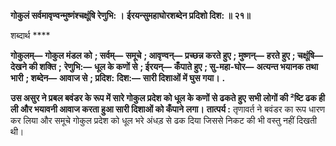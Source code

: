 **गोकुलं सर्वमावृण्वन्मुष्णंश्चक्षूंषि रेणुभि: ।** **ईरयन्सुमहाघोरशब्देन प्रदिशो दिश: ॥ २१॥** 

शब्दार्थ **** 

**गोकुलम्—** **गोकुल मंडल को** **; सर्वम्—** **समूचे** **; आवृण्वन्—** **प्रच्छन्न करते हुए** **; मुष्णन्—** **हरते हुए** **; चक्षूंषि—** **देखने की शक्ति** **;** **रेणुभि:—** **धूल के कणों से** **; ईरयन्—** **कँपाते हुए** **; सु-महा-घोर—** **अत्यन्त भयानक तथा भारी** **; शब्देन—** **आवाज से** **; प्रदिश:** **दिश:—** **सारी दिशाओं में घुस गया।** **.** 

**उस असुर ने प्रबल बवंडर के रूप में सारे गोकुल प्रदेश को धूल के कणों से ढकते हुए** **सभी लोगों की ²ष्टि ढक ही ली और भयावनी आवाज करता हुआ सारी दिशाओं को कँपाने** **लगा।** **तात्पर्य :** तृणावर्त ने बवंडर का रूप धारण कर लिया और समूचे गोकुल प्रदेश को धूल भरे अंधड़ से ढक दिया जिससे निकट की भी वस्तु नहीं दिखती थी।  